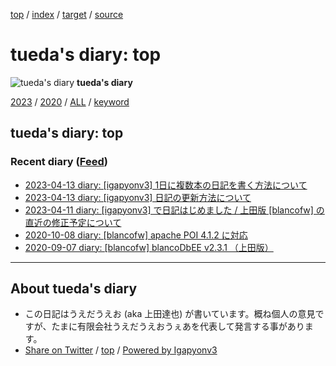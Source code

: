 [top](index.html) / [index](index.html) / [target](https://uedaueo.github.io/diary-of-tueda/README.html) / [source](https://github.com/uedaueo/diary-of-tueda/blob/master/README.src.md) 

tueda's diary: top
=====================================================================================================
![tueda's diary](https://uedaueo.github.io/diary-of-tueda/images/furoduck.jpg "うえだうえお") **tueda's diary**

[2023](2023/index.html)
/ [2020](2020/index.html)
/ [ALL](idxall.html)
 / [keyword](keyword/index.html)

## tueda's diary: top

### Recent diary ([Feed](https://uedaueo.github.io/diary-of-tueda/atomRecent.xml))

* [2023-04-13 diary: [igapyonv3] 1日に複数本の日記を書く方法について](2023/ig230413.02.html)
* [2023-04-13 diary: [igapyonv3] 日記の更新方法について](2023/ig230413.01.html)
* [2023-04-11 diary: [igapyonv3] で日記はじめました / 上田版 [blancofw] の直近の修正予定について](2023/ig230411.html)
* [2020-10-08 diary: [blancofw] apache POI 4.1.2 に対応](2020/ig201008.html)
* [2020-09-07 diary: [blancofw] blancoDbEE v2.3.1 （上田版）](2020/ig200907.html)


----------------------------------------------------------------------------------------------------

## About tueda's diary

* この日記はうえだうえお (aka 上田達也) が書いています。概ね個人の意見ですが、たまに有限会社うえだうえおうぇあを代表して発言する事があります。
* [Share on Twitter](https://twitter.com/intent/tweet?hashtags=tueda%2Cuedaueo&text=tueda%27s+diary%3A+top&url=https%3A%2F%2Fuedaueo.github.io%2Fdiary-of-tueda%2FREADME.html) / [top](index.html) / [Powered by Igapyonv3](https://github.com/igapyon/igapyonv3)
